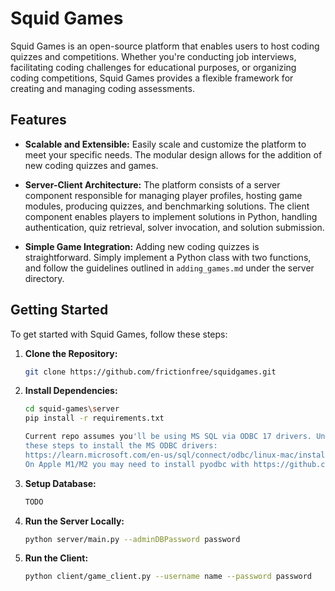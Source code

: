 # Squid Games

Squid Games is an open-source platform that enables users to host coding quizzes and competitions. Whether you're conducting job interviews, facilitating coding challenges for educational purposes, or organizing coding competitions, Squid Games provides a flexible framework for creating and managing coding assessments.

## Features

- **Scalable and Extensible:** Easily scale and customize the platform to meet your specific needs. The modular design allows for the addition of new coding quizzes and games.

- **Server-Client Architecture:** The platform consists of a server component responsible for managing player profiles, hosting game modules, producing quizzes, and benchmarking solutions. The client component enables players to implement solutions in Python, handling authentication, quiz retrieval, solver invocation, and solution submission.

- **Simple Game Integration:** Adding new coding quizzes is straightforward. Simply implement a Python class with two functions, and follow the guidelines outlined in `adding_games.md` under the server directory.

## Getting Started

To get started with Squid Games, follow these steps:

1. **Clone the Repository:**
   ```bash
   git clone https://github.com/frictionfree/squidgames.git

2. **Install Dependencies:**
   ```bash
   cd squid-games\server
   pip install -r requirements.txt

   Current repo assumes you'll be using MS SQL via ODBC 17 drivers. Unless you choose to deploy a different DB, you may need to follow
   these steps to install the MS ODBC drivers:
   https://learn.microsoft.com/en-us/sql/connect/odbc/linux-mac/install-microsoft-odbc-driver-sql-server-macos?view=sql-server-ver16
   On Apple M1/M2 you may need to install pyodbc with https://github.com/mkleehammer/pyodbc/issues/885
   
2. **Setup Database:**
   ```bash
   TODO
   
4. **Run the Server Locally:**
   ```bash
   python server/main.py --adminDBPassword password

4. **Run the Client:**
   ```bash
   python client/game_client.py --username name --password password

